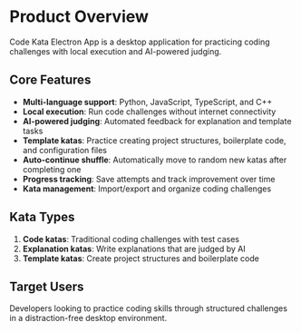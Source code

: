 # Product Overview

Code Kata Electron App is a desktop application for practicing coding challenges with local execution and AI-powered judging.

## Core Features

- **Multi-language support**: Python, JavaScript, TypeScript, and C++
- **Local execution**: Run code challenges without internet connectivity  
- **AI-powered judging**: Automated feedback for explanation and template tasks
- **Template katas**: Practice creating project structures, boilerplate code, and configuration files
- **Auto-continue shuffle**: Automatically move to random new katas after completing one
- **Progress tracking**: Save attempts and track improvement over time
- **Kata management**: Import/export and organize coding challenges

## Kata Types

1. **Code katas**: Traditional coding challenges with test cases
2. **Explanation katas**: Write explanations that are judged by AI
3. **Template katas**: Create project structures and boilerplate code

## Target Users

Developers looking to practice coding skills through structured challenges in a distraction-free desktop environment.